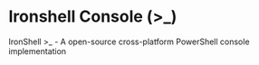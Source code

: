 Ironshell Console (>_)
======================

IronShell >_ - A open-source cross-platform PowerShell console implementation
